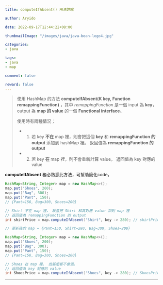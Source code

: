 ```yaml
---
title: computeIfAbsent() 用法詳解

author: Aryido

date: 2022-09-17T12:44:22+08:00

thumbnailImage: "/images/java/java-bean-logo4.jpg"

categories:
- java

tags:
- java
- map

comment: false

reward: false
---
```

<!--BODY-->
> 使用 HashMap 的方法 **computeIfAbsent(K key, Function remappingFunction)** ，其中 *remappingFunction* 是一個 input 為 **key**，output 為 **map 的 value** 的一個 **Functional interface**。
>
>使用時有兩種情況；
> - 1. 若 key **不在** map 裡，則會把這個 **key** 和 **remappingFunction 的 output** 添加到 hashMap 裡。 返回值為 **remappingFunction 的 output**
> - 2. 若 key **在** map 裡，則不會重新計算 value。 返回值為 key 對應的 value

<!--more-->

**computeIfAbsent** 務必熟悉此方法，可幫助簡化code。

```java
HashMap<String, Integer> map = new HashMap<>();
map.put("Shoes", 200);
map.put("Bag", 300);
map.put("Pant", 150);
// {Pant=150, Bag=300, Shoes=200}

// Shirt 不在 map 裡， 故會把 Shirt 和其對應 value 加到 map 裡
// 返回值為 remappingFunction 的 output
int shirtPrice = map.computeIfAbsent("Shirt", key -> 280); // shirtPrice = 280

// 更新後的 map = {Pant=150, Shirt=280, Bag=300, Shoes=200}
```
```java
HashMap<String, Integer> map = new HashMap<>();
map.put("Shoes", 200);
map.put("Bag", 300);
map.put("Pant", 150);
// {Pant=150, Bag=300, Shoes=200}

// Shoes 在 map 裡， 故甚麼都不會做。
// 返回值為 key 對應的 value
int ShoesPrice = map.computeIfAbsent("Shoes", key -> 280); // ShoesPrice = 200

```

---